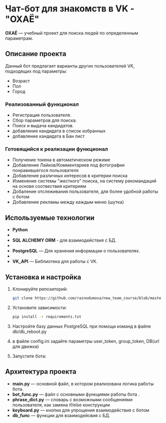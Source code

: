 # Чат-бот для знакомств в VK - "**OXAЁ**"

**ОХАЁ** — учебный проект для поиска людей по определенным параметрам.

## Описание проекта

Данный бот предлагает варианты других пользователей VK, подходящих под параметры:
- Возраст
- Пол
- Город

### Реализованный функционал

- Регистрация пользователя.
- Сбор параметров для поиска.
- Поиск и выдача кандидатов.
- добавление кандидата в список избранных
- добавление кандидата в Бан лист

### Готовящийся к реализации функционал
- Получение токена в автоматическом режиме
- Добавление Лайков/Комментариев под фотографии понравившегося пользователя
- Добавление различных интересов в критерии поиска
- Изменение системы "жесткого" поиска, на систему рекомандаций на основе соотвествия критериям
- Добаление отслеживания пользователя, для более удобной работы с ботом
- Добавление рекламы между каждым меню (шутка)

## Используемые технологии

- **Python**
- 
- **SQL ALCHEMY ORM** - для взаимодействия с БД.
- 
- **PostgreSQL** — Для хранения информации о пользователях.
- 
- **VK_API** — Библиотека для работы с VK.


## Установка и настройка

1. Клонируйте репозиторий:

    ```bash
    git clone https://github.com/raznodumova/new_team_course/blob/master
    ```

2. Установите зависимости:

    ```bash
    pip install -r requirements.txt
    ```

3. Настройте базу данных PostgreSQL при помощи команд в файле db/db_reboot.py

4. в файле config.ini задайте параметры user_token, group_token, DB(url для движка)

5. Запустите бота:

## Архитектура проекта

- **main.py** — основной файл, в котором реализована логика работы бота.
- **bot_func.py** — файл c основными функциями работы бота .
- **phrase_dict.py** — словарь с возможными сообщениями пользователя, как замена if/else конструкции
- **keyboard.py** — кнопки для упрощения взаимодействия с ботом
- **db_func** — функции для взаимодейсвия с БД.
